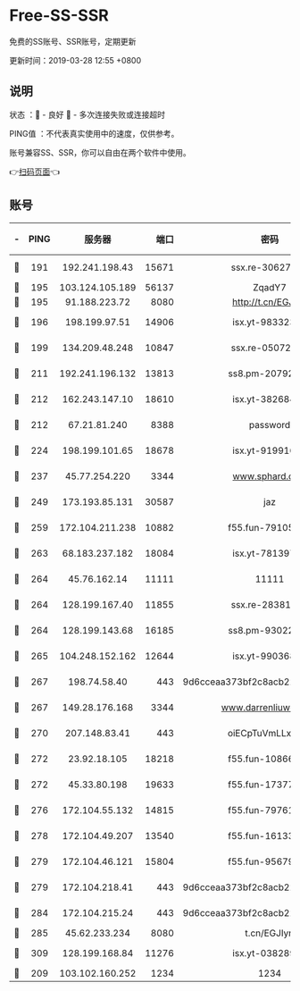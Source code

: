 # Free-SS-SSR

免费的SS账号、SSR账号，定期更新

更新时间：2019-03-28 12:55 +0800

## 说明

状态     ：🙂 - 良好 🙁 - 多次连接失败或连接超时

PING值   ：不代表真实使用中的速度，仅供参考。

账号兼容SS、SSR，你可以自由在两个软件中使用。

👉[扫码页面](https://liesauer.github.io/Free-SS-SSR/)👈

## 账号

|-|PING|服务器|端口|密码|加密方式|区域|
|:----:|:----:|:-----:|-----:|:----:|:----:|:----:|
|🙂|191|192.241.198.43|15671|ssx.re-30627784|aes-256-cfb|US|
|🙂|195|103.124.105.189|56137|ZqadY7|chacha20|US|
|🙂|195|91.188.223.72|8080|http://t.cn/EGJIyrl|rc4-md5|RU|
|🙂|196|198.199.97.51|14906|isx.yt-98332300|aes-256-cfb|US|
|🙂|199|134.209.48.248|10847|ssx.re-05072689|aes-256-cfb|US|
|🙂|211|192.241.196.132|13813|ss8.pm-20792898|aes-256-cfb|US|
|🙂|212|162.243.147.10|18610|isx.yt-38268471|aes-256-cfb|US|
|🙂|212|67.21.81.240|8388|password|aes-256-cfb|US|
|🙂|224|198.199.101.65|18678|isx.yt-91991636|aes-256-cfb|US|
|🙂|237|45.77.254.220|3344|www.sphard.com|aes-256-cfb|SG|
|🙂|249|173.193.85.131|30587|jaz|aes-256-cfb|US|
|🙂|259|172.104.211.238|10882|f55.fun-79105579|aes-256-cfb|US|
|🙂|263|68.183.237.182|18084|isx.yt-78139747|aes-256-cfb|SG|
|🙂|264|45.76.162.14|11111|11111|aes-256-cfb|SG|
|🙂|264|128.199.167.40|11855|ssx.re-28381308|aes-256-cfb|SG|
|🙂|264|128.199.143.68|16185|ss8.pm-93022254|aes-256-cfb|SG|
|🙂|265|104.248.152.162|12644|isx.yt-99036844|aes-256-cfb|SG|
|🙂|267|198.74.58.40|443|9d6cceaa373bf2c8acb22e60b6a58be6|aes-256-cfb|US|
|🙂|267|149.28.176.168|3344|www.darrenliuwei.com|aes-256-cfb|AU|
|🙂|270|207.148.83.41|443|oiECpTuVmLLxk4Ts|aes-256-cfb|AU|
|🙂|272|23.92.18.105|18218|f55.fun-10866563|aes-256-cfb|US|
|🙂|272|45.33.80.198|19633|f55.fun-17377809|aes-256-cfb|US|
|🙂|276|172.104.55.132|14815|f55.fun-79761040|aes-256-cfb|SG|
|🙂|278|172.104.49.207|13540|f55.fun-16133449|aes-256-cfb|SG|
|🙂|279|172.104.46.121|15804|f55.fun-95679008|aes-256-cfb|SG|
|🙂|279|172.104.218.41|443|9d6cceaa373bf2c8acb22e60b6a58be6|aes-256-cfb|US|
|🙂|284|172.104.215.24|443|9d6cceaa373bf2c8acb22e60b6a58be6|aes-256-cfb|US|
|🙂|285|45.62.233.234|8080|t.cn/EGJIyrl|rc4-md5|CA|
|🙂|309|128.199.168.84|11276|isx.yt-03828931|aes-256-cfb|SG|
|🙂|209|103.102.160.252|1234|1234|rc4-md5|JP|
